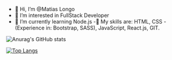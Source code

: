 - 👋 Hi, I’m @Matias Longo
- 👀 I’m interested in FullStack Developer
- 🌱 I’m currently learning Node.js
-🔧 My skills are: HTML, CSS - (Experience in: Bootstrap, SASS), JavaScript, React.js, GIT. 
<!---
MatL98/MatL98 is a ✨ special ✨ repository because its `README.md` (this file) appears on your GitHub profile.
You can click the Preview link to take a look at your changes.
--->
![Anurag's GitHub stats](https://github-readme-stats.vercel.app/api?username=MatL98&show_icons=true&theme=tokyonight)


[![Top Langs](https://github-readme-stats.vercel.app/api/top-langs/?username=MatL98&layout=compact)](https://github.com/anuraghazra/github-readme-stats)


